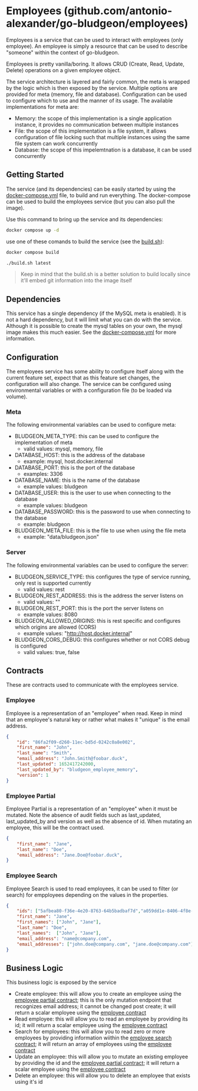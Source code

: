# Employees (github.com/antonio-alexander/go-bludgeon/employees)

Employees is a service that can be used to interact with employees (only employee). An employee is simply a resource that can be used to describe "someone" within the context of go-bludgeon.

Employees is pretty vanilla/boring. It allows CRUD (Create, Read, Update, Delete) operations on a given employee object.

The service architecture is layered and fairly common, the meta is wrapped by the logic which is then exposed by the service. Multiple options are provided for meta (memory, file and database). Configuration can be used to configure which to use and the manner of its usage. The available implementations for meta are:

- Memory: the scope of this implementation is a single application instance, it provides no communication between multiple instances
- File: the scope of this implementation is a file system, it allows configuration of file locking such that multiple instances using the same file system can work concurrently
- Database: the scope of this impelemtnation is a database, it can be used concurrently

## Getting Started

The service (and its dependencies) can be easily started by using the [docker-compose.yml](./docker-compose.yml) file, to build and run everything. The docker-compose can be used to build the employees service (but you can also pull the image).

Use this command to bring up the service and its dependencies:

```sh
docker compose up -d
```

use one of these comands to build the service (see the [build.sh](./build.sh)):

```sh
docker compose build
```

```sh
./build.sh latest
```

> Keep in mind that the build.sh is a better solution to build locally since it'll embed git information into the image itself

## Dependencies

This service has a single dependency (if the MySQL meta is enabled). It is not a hard dependency, but it will limit what you can do with the service. Although it is possible to create the mysql tables on your own, the mysql image makes this much easier. See the [docker-compose.yml](./docker-compose.yml) for more information.

## Configuration

The employees service has some ability to configure itself along with the current feature set, expect that as this feature set changes, the configuration will also change. The service can be configured using environmental variables or with a configuration file (to be loaded via volume).

### Meta

The following environmental variables can be used to configure meta:

- BLUDGEON_META_TYPE: this can be used to configure the implementation of meta
  - valid values: mysql, memory, file
- DATABASE_HOST: this is the address of the database
  - example: mysql, host.docker.internal
- DATABASE_PORT: this is the port of the database
  - examples: 3306
- DATABASE_NAME: this is the name of the database
  - example values: bludgeon
- DATABASE_USER: this is the user to use when connecting to the database
  - example values: bludgeon
- DATABASE_PASSWORD: this is the password to use when connecting to the database
  - example: bludgeon
- BLUDGEON_META_FILE: this is the file to use when using the file meta
  - example: "data/bludgeon.json"

### Server

The following environmental variables can be used to configure the server:

- BLUDGEON_SERVICE_TYPE: this configures the type of service running, only rest is supported currently
  - valid values: rest
- BLUDGEON_REST_ADDRESS: this is the address the server listens on
  - valid values: ""
- BLUDGEON_REST_PORT: this is the port the server listens on
  - example values: 8080
- BLUDGEON_ALLOWED_ORIGINS: this is rest specific and configures which origins are allowed (CORS)
  - example values: "http://host.docker.internal"
- BLUDGEON_CORS_DEBUG: this configures whether or not CORS debug is configured
  - valid values: true, false

## Contracts

These are contracts used to communicate with the employees service.

### Employee

Employee is a representation of an "employee" when read. Keep in mind that an employee's natural key or rather what makes it "unique" is the email address.

```json
{
    "id": "86fa2f09-d260-11ec-bd5d-0242c0a8e002",
    "first_name": "John",
    "last_name": "Smith",
    "email_address": "John.Smith@foobar.duck",
    "last_updated": 1652417242000,
    "last_updated_by": "bludgeon_employee_memory",
    "version": 1
}
```

### Employee Partial

Employee Partial is a representation of an "employee" when it must be mutated. Note the absence of audit fields such as last_updated, last_updated_by and version as well as the absence of id. When mutating an employee, this will be the contract used.

```json
{
    "first_name": "Jane",
    "last_name": "Doe",
    "email_address": "Jane.Doe@foobar.duck",
}
```

### Employee Search

Employee Search is used to read employees, it can be used to filter (or search) for empployees depending on the values in the properties.

```json
{
    "ids": ["5afbea80-f36e-4e20-8763-64b5badbaf7d","a059dd1e-8406-4f8e-ace0-6cd2a5d54166"],
    "first_name": "Jane",
    "first_names": ["John", "Jane"],
    "last_name": "Doe",
    "last_names":  ["John", "Jane"],
    "email_address": "name@company.com",
    "email_addresses": ["john.doe@company.com", "jane.doe@company.com"],
}
```

## Business Logic

This business logic is exposed by the service

- Create employee: this will allow you to create an employee using the [employee partial contract](#employee-partial); this is the only mutation endpoint that recognizes email address; it cannot be changed post create; it will return a scalar employee using the [employee contract](#employee)
- Read employee: this will allow you to read an employee by providing its id; it will return a scalar employee using the [employee contract](#employee)
- Search for employees: this will allow you to read zero or more employees by providing information wiithin the [employee search contract](#employee-search); it will return an array of employees using the [employee contract](#employee)
- Update an employee: this will allow you to mutate an existing employee by providing the id and the [employee partial contract](#employee-partial); it will return a scalar employee using the [employee contract](#employee)
- Delete an employee: this will allow you to delete an employee that exists using it's id

